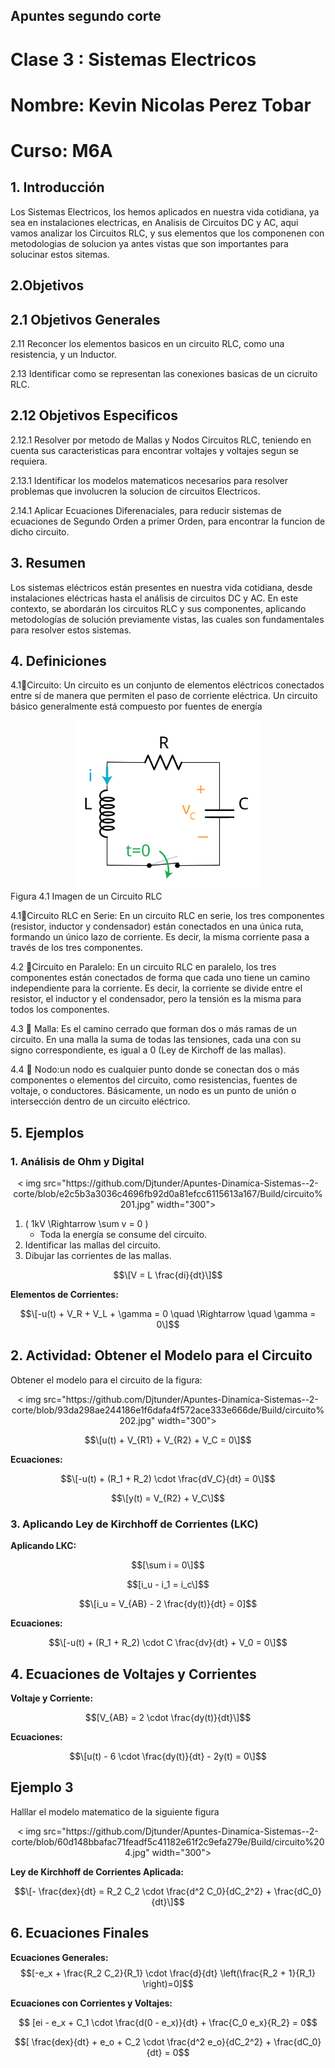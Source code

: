 ## Apuntes segundo corte
# Clase 3 : Sistemas Electricos
# Nombre: Kevin Nicolas Perez Tobar
# Curso: M6A

 ## 1. Introducción
 Los Sistemas Electricos, los hemos aplicados en nuestra vida cotidiana, ya sea en instalaciones electricas, en Analisis de Circuitos DC y AC, aqui vamos analizar los Circuitos RLC, y sus elementos que los componenen con metodologias de solucion ya antes vistas que son importantes para solucinar estos sitemas.
   
 ## 2.Objetivos
 
   ## 2.1 Objetivos Generales
   
  2.11 Reconcer los elementos basicos en un circuito RLC, como una resistencia, y un Inductor.
  
   2.13 Identificar como se representan las conexiones basicas de un cicruito RLC.
   
## 2.12 Objetivos Especificos

   2.12.1 Resolver por metodo de Mallas y Nodos Circuitos RLC, teniendo en cuenta sus caracteristicas para encontrar voltajes y voltajes segun se requiera.
   
   2.13.1 Identificar los modelos matematicos necesarios para resolver problemas que involucren la solucion de circuitos Electricos.
   
   2.14.1 Aplicar Ecuaciones Diferenaciales, para reducir sistemas de ecuaciones de Segundo Orden a primer Orden, para encontrar la funcion de dicho circuito.
   

 ##   3.  Resumen
 
  Los sistemas eléctricos están presentes en nuestra vida cotidiana, desde instalaciones eléctricas hasta el análisis de circuitos DC y AC. En este contexto, se abordarán los circuitos RLC y sus componentes, aplicando metodologías de solución previamente vistas, las cuales son fundamentales para resolver estos sistemas.
      
## 4. Definiciones

 4.1🔑Circuito: Un circuito es un conjunto de elementos eléctricos conectados entre sí de manera que permiten el paso de corriente eléctrica. Un circuito básico generalmente está compuesto por fuentes de energía 

  <div align="center">
 <img src="https://github.com/Djtunder/Apuntes-Dinamica-Sistemas--2-corte/blob/846e542671e5164aa2ed4265a697dee87c86276c/Build/7bf2a85a2432376373d66e4a86fe015fdb5f5570.svg" width="300">
  </div>
Figura 4.1 Imagen de un Circuito RLC

 4.1🔑Circuito RLC en Serie: En un circuito RLC en serie, los tres componentes (resistor, inductor y condensador) están conectados en una única ruta, formando un único lazo de corriente. Es decir, la misma corriente pasa a través de los tres componentes.

 4.2 🔑Circuito en Paralelo: En un circuito RLC en paralelo, los tres componentes están conectados de forma que cada uno tiene un camino independiente para la corriente. Es decir, la corriente se divide entre el resistor, el inductor y el condensador, pero la tensión es la misma para todos los componentes.

 4.3 🔑 Malla: Es el camino cerrado que forman dos o más ramas de un circuito. En una malla la suma de todas las tensiones, cada una con su signo correspondiente, es igual a 0 (Ley de Kirchoff de las mallas).
 
 4.4 🔑 Nodo:un nodo es cualquier punto donde se conectan dos o más componentes o elementos del circuito, como resistencias, fuentes de voltaje, o conductores. Básicamente, un nodo es un punto de unión o intersección dentro de un circuito eléctrico.

 ## 5. Ejemplos

 ### 1. Análisis de Ohm y Digital

 <div align="center">
  < img src="https://github.com/Djtunder/Apuntes-Dinamica-Sistemas--2-corte/blob/e2c5b3a3036c4696fb92d0a81efcc6115613a167/Build/circuito%201.jpg" width="300">
 </div>

1. \( 1kV \Rightarrow \sum v = 0 \)
   - Toda la energía se consume del circuito.
2. Identificar las mallas del circuito.
3. Dibujar las corrientes de las mallas.

$$\[V = L \frac{di}{dt}\]$$

**Elementos de Corrientes:**

$$\[-u(t) + V_R + V_L + \gamma = 0 \quad \Rightarrow \quad \gamma = 0\]$$

 ## 2. Actividad: Obtener el Modelo para el Circuito

Obtener el modelo para el circuito de la figura:

 <div align="center">
  < img src="https://github.com/Djtunder/Apuntes-Dinamica-Sistemas--2-corte/blob/93da298ae244186e1f6dafa4f572ace333e666de/Build/circuito%202.jpg" width="300">
 </div>

$$\[u(t) + V_{R1} + V_{R2} + V_C = 0\]$$

**Ecuaciones:**

$$\[-u(t) + (R_1 + R_2) \cdot \frac{dV_C}{dt} = 0\]$$

$$\[y(t) = V_{R2} + V_C\]$$

### 3. Aplicando Ley de Kirchhoff de Corrientes (LKC)

**Aplicando LKC:**

$$[\sum i = 0\]$$

$$[i_u - i_1 = i_c\]$$

$$\[i_u = V_{AB} - 2 \frac{dy(t)}{dt} = 0]$$

**Ecuaciones:**

$$\[-u(t) + (R_1 + R_2) \cdot C \frac{dv}{dt} + V_0 = 0\]$$

## 4. Ecuaciones de Voltajes y Corrientes

**Voltaje y Corriente:**

$$[V_{AB} = 2 \cdot \frac{dy(t)}{dt}\]$$

**Ecuaciones:**

$$\[u(t) - 6 \cdot \frac{dy(t)}{dt} - 2y(t) = 0\]$$

## Ejemplo 3

Halllar el modelo matematico de la siguiente figura 

 <div align="center">
  < img src="https://github.com/Djtunder/Apuntes-Dinamica-Sistemas--2-corte/blob/60d148bbafac71feadf5c41182e61f2c9efa279e/Build/circuito%204.jpg" width="300">
 </div>

**Ley de Kirchhoff de Corrientes Aplicada:**

$$\[- \frac{dex}{dt} = R_2 C_2 \cdot \frac{d^2 C_0}{dC_2^2} + \frac{dC_0}{dt}\]$$

## 6. Ecuaciones Finales

**Ecuaciones Generales:**
$$[-e_x + \frac{R_2 C_2}{R_1} \cdot \frac{d}{dt} \left(\frac{R_2 + 1}{R_1} \right)=0]$$

**Ecuaciones con Corrientes y Voltajes:**

$$ [ei - e_x + C_1 \cdot \frac{d(0 - e_x)}{dt} + \frac{C_0 e_x}{R_2} = 0$$

$$[ \frac{dex}{dt} + e_o + C_2 \cdot \frac{d^2 e_o}{dC_2^2} + \frac{dC_0}{dt} = 0$$

    
 


  
   
   
   
   
